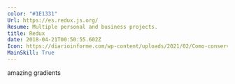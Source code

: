 ```yaml
---
color: "#1E1331"
Url: https://es.redux.js.org/
Resume: Multiple personal and business projects.
title: Redux
date: 2018-04-21T00:50:55.602Z
Icon: https://diarioinforme.com/wp-content/uploads/2021/02/Como-conservar-su-tienda-Redux.jpg
MainSkill: True
---
```


amazing gradients
